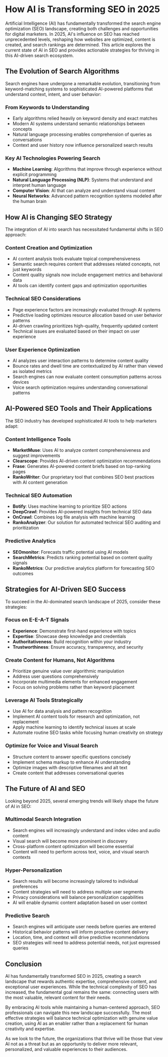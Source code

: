 # How AI is Transforming SEO in 2025

Artificial Intelligence (AI) has fundamentally transformed the search engine optimization (SEO) landscape, creating both challenges and opportunities for digital marketers. In 2025, AI's influence on SEO has reached unprecedented levels, reshaping how websites are optimized, content is created, and search rankings are determined. This article explores the current state of AI in SEO and provides actionable strategies for thriving in this AI-driven search ecosystem.

## The Evolution of Search Algorithms

Search engines have undergone a remarkable evolution, transitioning from keyword-matching systems to sophisticated AI-powered platforms that understand context, intent, and user behavior:

### From Keywords to Understanding
- Early algorithms relied heavily on keyword density and exact matches
- Modern AI systems understand semantic relationships between concepts
- Natural language processing enables comprehension of queries as conversations
- Context and user history now influence personalized search results

### Key AI Technologies Powering Search
- **Machine Learning**: Algorithms that improve through experience without explicit programming
- **Natural Language Processing (NLP)**: Systems that understand and interpret human language
- **Computer Vision**: AI that can analyze and understand visual content
- **Neural Networks**: Advanced pattern recognition systems modeled after the human brain

## How AI is Changing SEO Strategy

The integration of AI into search has necessitated fundamental shifts in SEO approach:

### Content Creation and Optimization
- AI content analysis tools evaluate topical comprehensiveness
- Semantic search requires content that addresses related concepts, not just keywords
- Content quality signals now include engagement metrics and behavioral data
- AI tools can identify content gaps and optimization opportunities

### Technical SEO Considerations
- Page experience factors are increasingly evaluated through AI systems
- Predictive loading optimizes resource allocation based on user behavior patterns
- AI-driven crawling prioritizes high-quality, frequently updated content
- Technical issues are evaluated based on their impact on user experience

### User Experience Optimization
- AI analyzes user interaction patterns to determine content quality
- Bounce rates and dwell time are contextualized by AI rather than viewed as isolated metrics
- Search engines can now evaluate content consumption patterns across devices
- Voice search optimization requires understanding conversational patterns

## AI-Powered SEO Tools and Their Applications

The SEO industry has developed sophisticated AI tools to help marketers adapt:

### Content Intelligence Tools
- **MarketMuse**: Uses AI to analyze content comprehensiveness and suggest improvements
- **Clearscope**: Provides AI-driven content optimization recommendations
- **Frase**: Generates AI-powered content briefs based on top-ranking pages
- **RankoWriter**: Our proprietary tool that combines SEO best practices with AI content generation

### Technical SEO Automation
- **Botify**: Uses machine learning to prioritize SEO actions
- **DeepCrawl**: Provides AI-powered insights from technical SEO data
- **OnCrawl**: Combines log file analysis with machine learning
- **RankoAnalyzer**: Our solution for automated technical SEO auditing and prioritization

### Predictive Analytics
- **SEOmonitor**: Forecasts traffic potential using AI models
- **SearchMetrics**: Predicts ranking potential based on content quality signals
- **RankoMetrics**: Our predictive analytics platform for forecasting SEO outcomes

## Strategies for AI-Driven SEO Success

To succeed in the AI-dominated search landscape of 2025, consider these strategies:

### Focus on E-E-A-T Signals
- **Experience**: Demonstrate first-hand experience with topics
- **Expertise**: Showcase deep knowledge and credentials
- **Authoritativeness**: Build recognition within your industry
- **Trustworthiness**: Ensure accuracy, transparency, and security

### Create Content for Humans, Not Algorithms
- Prioritize genuine value over algorithmic manipulation
- Address user questions comprehensively
- Incorporate multimedia elements for enhanced engagement
- Focus on solving problems rather than keyword placement

### Leverage AI Tools Strategically
- Use AI for data analysis and pattern recognition
- Implement AI content tools for research and optimization, not replacement
- Apply machine learning to identify technical issues at scale
- Automate routine SEO tasks while focusing human creativity on strategy

### Optimize for Voice and Visual Search
- Structure content to answer specific questions concisely
- Implement schema markup to enhance AI understanding
- Optimize images with descriptive filenames and alt text
- Create content that addresses conversational queries

## The Future of AI and SEO

Looking beyond 2025, several emerging trends will likely shape the future of AI in SEO:

### Multimodal Search Integration
- Search engines will increasingly understand and index video and audio content
- Visual search will become more prominent in discovery
- Cross-platform content optimization will become essential
- Content will need to perform across text, voice, and visual search contexts

### Hyper-Personalization
- Search results will become increasingly tailored to individual preferences
- Content strategies will need to address multiple user segments
- Privacy considerations will balance personalization capabilities
- AI will enable dynamic content adaptation based on user context

### Predictive Search
- Search engines will anticipate user needs before queries are entered
- Historical behavior patterns will inform proactive content delivery
- Location, time, and context will drive predictive recommendations
- SEO strategies will need to address potential needs, not just expressed queries

## Conclusion

AI has fundamentally transformed SEO in 2025, creating a search landscape that rewards authentic expertise, comprehensive content, and exceptional user experiences. While the technical complexity of SEO has increased, the fundamental goal remains the same: connecting users with the most valuable, relevant content for their needs.

By embracing AI tools while maintaining a human-centered approach, SEO professionals can navigate this new landscape successfully. The most effective strategies will balance technical optimization with genuine value creation, using AI as an enabler rather than a replacement for human creativity and expertise.

As we look to the future, the organizations that thrive will be those that view AI not as a threat but as an opportunity to deliver more relevant, personalized, and valuable experiences to their audiences.
